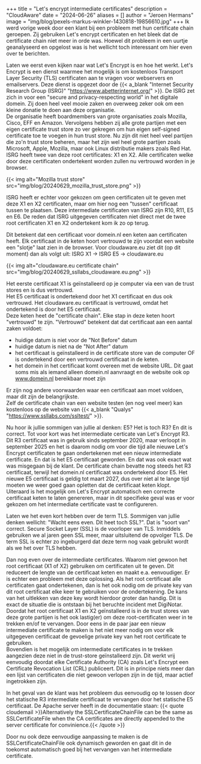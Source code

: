 +++
title = "Let's encrypt intermediate certificates"
description = "CloudAware"
date = "2024-06-26"
aliases = []
author = "Jeroen Hermans"
image = "img/blog/pexels-markus-winkler-1430818-19856610.jpg"
+++
Ik werd vorige week door een klant bij een probleem met hun certificate chain geroepen. Zij gebruiken Let's encrypt certificaten
en het bleek dat de certificate chain niet meer in orde was. Hoewel dit probleem in een uurtje geanalyseerd en opgelost was
is het wellicht toch interessant om hier even over te berichten.
<!--more-->
Laten we eerst even kijken naar wat Let's Encrypt is en hoe het werkt.
Let's Encrypt is een dienst waarmee het mogelijk is om kostenloos Transport Layer Security (TLS) certificaten aan te 
vragen voor webservers en emailservers. Deze 
dienst is opgezet door de {{< a_blank "Internet Security Research Group (ISRG)" "https://www.abetterinternet.org/" >}}. De ISRG 
zet zich in voor een "secure and privacy-respecting world" in het digitale domein. Zij doen heel veel mooie zaken en overweeg 
zeker ook om een kleine donatie te doen aan deze organisatie.  
De organisatie heeft boardmembers van grote organisaties zoals Mozilla, Cisco, EFF en Amazon. Vervolgens hebben zij alle grote partijen
met een eigen certificate trust store zo ver gekregen om hun eigen self-signed certificate toe te voegen in hun trust store.
Nu zijn dit niet heel veel partijen die zo'n trust store beheren, maar het zijn wel heel grote partijen zoals Microsoft, Apple, 
Mozilla, maar ook Linux distributie makers zoals Red Hat. ISRG heeft twee van deze root certificates: X1 en X2. Alle certificaten 
welke door deze certificaten ondertekent worden zullen nu vertrouwd worden in je browser.  

{{< img alt="Mozilla trust store" src="img/blog/20240629_mozilla_trust_store.png" >}}  

ISRG heeft er echter voor gekozen om geen certificaten uit te geven met deze X1 en X2 certificaten, maar om hier nog een "tussen" 
certificaat tussen te plaatsen. Deze intermediate certificaten van ISRG zijn R10, R11, E5 en E6. 
De reden dat ISRG uitgegeven certificaten niet direct met de twee root certificaten X1 en X2 ondertekent kom ik zo op terug.  

Dit betekent dat een certificaat voor domein.nl een keten aan certificaten heeft. Elk certificaat in de keten hoort vertrouwd
te zijn voordat een website een "slotje" laat zien in de browser. Voor cloudaware.eu ziet dit (op dit moment) dan als volgt uit:
ISRG X1 -> ISRG E5 -> cloudaware.eu

{{< img alt="cloudaware.eu certificate chain" src="img/blog/20240629_ssllabs_cloudaware.eu.png" >}}  

Het eerste certificaat X1 is geïnstalleerd op je computer via een van de trust stores en is dus vertrouwd.  
Het E5 certificaat is ondertekend door het X1 certificaat en dus ook vertrouwd. Het cloudaware.eu certificaat is vertrouwd, 
omdat het ondertekend is door het E5 certificaat.  
Deze keten heet de "certificate chain". Elke stap in deze keten hoort "vertrouwd" te zijn. "Vertrouwd" betekent dat dat
certificaat aan een aantal zaken voldoet:
- huidige datum is niet voor de "Not Before" datum
- huidige datum is niet na de "Not After" datum
- het certificaat is geïnstalleerd in de certificate store van de computer OF is ondertekend door een vertrouwd certificaat in de keten.
- het domein in het certificaat komt overeen met de website URL. Dit gaat soms mis als iemand alleen domein.nl aanvraagt en de website ook op www.domein.nl bereikbaar moet zijn

Er zijn nog andere voorwaarden waar een certificaat aan moet voldoen, maar dit zijn de belangrijkste.  
Zelf de certificate chain van een website testen (en nog veel meer) kan kostenloos op de website van 
{{< a_blank "Qualys" "https://www.ssllabs.com/ssltest/" >}}.  

Nu hoor ik jullie sommigen van jullie al denken: E5? Het is toch R3? En dit is correct. Tot voor kort was het intermediate 
certicate van Let's Encrypt R3. Dit R3 certificaat was in gebruik sinds september 2020, maar verloopt in september 2025 en het
is daarom nodig om voor die tijd alle nieuwe Let's Encrypt certificaten te gaan ondertekenen met een nieuw intermediate certificate.
En dat is het E5 certificaat geworden. En dat was ook exact wat was misgegaan bij de klant. De certificate chain bevatte nog 
steeds het R3 certificaat, terwijl het domein.nl certificaat was ondertekend door E5. Het nieuwe E5 certificaat is geldig tot maart 
2027, dus over niet al te lange tijd moeten we weer goed gaan opletten dat de certificaat keten klopt.  
Uiteraard is het mogelijk om Let's Encrypt automatisch een correcte certificaat keten te laten genereren, maar in dit specifieke 
geval was er voor gekozen om het intermediate certificate vast te configureren.  

Laten we het even kort hebben over de term TLS. Sommigen van jullie denken wellicht: "Wacht eens even. Dit heet toch SSL?".
Dat is "soort van" correct. Secure Socket Layer (SSL) is de voorloper van TLS. Inmiddels gebruiken we al jaren geen SSL meer, maar
uitsluitend de opvolger TLS. De term SSL is echter zo ingeburgerd dat deze term nog vaak gebruikt wordt als we het over 
TLS hebben.  

Dan nog even over de intermediate certificates. Waarom niet gewoon het root certificaat (X1 of X2) gebruiken om certificaten 
uit te geven. Dit reduceert de lengte van de certificaat keten en maakt e.a. eenvoudiger. Er is echter een probleem met deze oplossing.
Als het root certificaat alle certificaten gaat ondertekenen, dan is het ook nodig om de private key van dit root certificaat 
elke keer te gebruiken voor de ondertekening. De kans van het uitlekken van deze key wordt hierdoor groter dan handig. Dit
is exact de situatie die is ontstaan bij het beruchte incident met DigiNotar. Doordat het root certificaat X1 en X2 geïnstalleerd is
in de trust stores van deze grote partijen is het ook lastig(er) om deze root-certificaten weer in te trekken en/of te vervangen.
Door eens in de paar jaar een nieuw intermediate certificate te maken is het niet meer nodig om voor elk uitgegeven certificaat 
de gevoelige private key van het root certificate te gebruiken.  
Bovendien is het mogelijk om intermediate certificates in te trekken aangezien deze niet in de trust-store geïnstalleerd zijn.
Dit werkt vrij eenvoudig doordat elke Certificate Authority (CA) zoals Let's Encrypt een Certificate Revocation List (CRL)
publiceert. Dit is in principe niets meer dan een lijst van certificaten die niet gewoon verlopen zijn in de tijd, maar actief 
ingetrokken zijn.  

In het geval van de klant was het probleem dus eenvoudig op te lossen door het statische R3 intermediate certificaat te vervangen 
door het statische E5 certificaat. De Apache server heeft in de documentatie staan:
{{< quote cloudemail >}}Alternatively the SSLCertificateChainFile can be the same as SSLCertificateFile when the CA certificates are directly appended to the server certificate for convinience.{{< /quote >}}

Door nu ook deze eenvoudige aanpassing te maken is de SSLCertificateChainFile ook dynamisch geworden en gaat dit in de toekomst automatisch goed bij het vervangen van het intermediate certificate.

